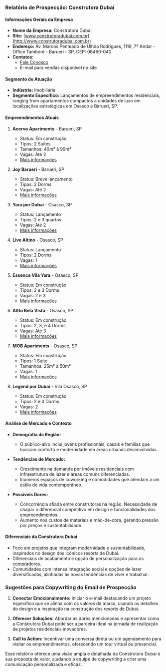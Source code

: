 ### Relatório de Prospecção: Construtora Dubai

#### **Informações Gerais da Empresa**
- **Nome da Empresa:** Construtora Dubai
- **Site:** [www.construtoradubai.com.br](http://www.construtoradubai.com.br)
- **Endereço:** Av. Marcos Penteado de Ulhôa Rodrigues, 1119, 7º Andar - Office Tamboré - Barueri - SP, CEP: 06460-040
- **Contatos:** 
  - [Fale Conosco](https://www.construtoradubai.com.br/fale-conosco/)
  - E-mail para vendas disponível no site

#### **Segmento de Atuação**
- **Indústria:** Imobiliária
- **Segmento Específico:** Lançamentos de empreendimentos residenciais, ranging from apartamentos compactos a unidades de luxo em localizações estratégicas em Osasco e Barueri, SP.

#### **Empreendimentos Atuais**
1. **Acervo Apartments** - Barueri, SP
   - Status: Em construção
   - Tipos: 2 Suítes
   - Tamanhos: 40m² à 99m²
   - Vagas: Até 2
   - [Mais informações](https://www.construtoradubai.com.br/escolha-seu-dubai/acervo-apartments/)

2. **Joy Barueri** - Barueri, SP
   - Status: Breve lançamento
   - Tipos: 2 Dorms
   - Vagas: Até 2
   - [Mais informações](https://www.construtoradubai.com.br/escolha-seu-dubai/joy-barueri/)

3. **Yara por Dubai** - Osasco, SP
   - Status: Lançamento
   - Tipos: 2 e 3 quartos
   - Vagas: Até 2
   - [Mais informações](https://www.construtoradubai.com.br/escolha-seu-dubai/yara-por-dubai/)

4. **Live Altino** - Osasco, SP
   - Status: Lançamento
   - Tipos: 2 Dorms
   - Vagas: 1
   - [Mais informações](https://www.construtoradubai.com.br/escolha-seu-dubai/live-altino/)

5. **Essence Vila Yara** - Osasco, SP
   - Status: Em construção
   - Tipos: 2 e 3 Dorms
   - Vagas: 2 e 3
   - [Mais informações](https://www.construtoradubai.com.br/escolha-seu-dubai/essence-vila-yara/)

6. **Altto Bela Vista** - Osasco, SP
   - Status: Em construção
   - Tipos: 2, 3, e 4 Dorms
   - Vagas: Até 3
   - [Mais informações](https://www.construtoradubai.com.br/escolha-seu-dubai/altto-bela-vista/)

7. **MOB Apartments** - Osasco, SP
   - Status: Em construção
   - Tipos: 1 Suíte
   - Tamanhos: 25m² à 50m²
   - Vagas: 1
   - [Mais informações](https://www.construtoradubai.com.br/escolha-seu-dubai/mob-apartments/)

8. **Legend por Dubai** - Vila Osasco, SP
   - Status: Em construção
   - Tipos: 2 e 3 Dorms
   - Vagas: 2
   - [Mais informações](https://www.construtoradubai.com.br/escolha-seu-dubai/legend-por-dubai/)

#### **Análise de Mercado e Contexto**
- **Demografia da Região:**
  - O público-alvo inclui jovens profissionais, casais e famílias que buscam conforto e modernidade em áreas urbanas desenvolvidas.
  
- **Tendências de Mercado:**
  - Crescimento na demanda por imóveis residenciais com infraestrutura de lazer e áreas comuns diferenciadas.
  - Inúmeros espaços de coworking e comodidades que atendam a um estilo de vida contemporâneo.

- **Possíveis Dores:**
  - Concorrência afiada entre construtoras na região. Necessidade de chapar o diferencial competitivo em design e funcionalidades dos empreendimentos.
  - Aumento nos custos de materiais e mão-de-obra, gerando pressão por preços e sustentabilidade.

#### **Diferenciais da Construtora Dubai**
- Foco em projetos que integram modernidade e sustentabilidade, inspirados no design dos icônicos resorts de Dubai.
- Diferenciais de acabamento e opção de personalização para os compradores.
- Comunidades com intensa integração social e opções de lazer diversificadas, alinhadas às novas tendências de viver e trabalhar.

### Sugestões para Copywriting do Email de Prospecção
1. **Conectar Emocionalmente:** Iniciar o e-mail destacando um projeto específico que se alinha com os valores da marca, usando os detalhes do design e a inspiração na construção dos resorts de Dubai.
  
2. **Oferecer Soluções:** Abordar as dores mencionadas e apresentar como a Construtora Dubai pode ser a parceira ideal na jornada de realização de projetos residenciais inovadores.

3. **Call to Action:** Incentivar uma conversa direta ou um agendamento para visitar os empreendimentos, oferecendo um tour virtual ou presencial.

Esse relatório oferece uma visão ampla e detalhada da Construtora Dubai e sua proposta de valor, ajudando a equipe de copywriting a criar uma comunicação personalizada e eficaz.